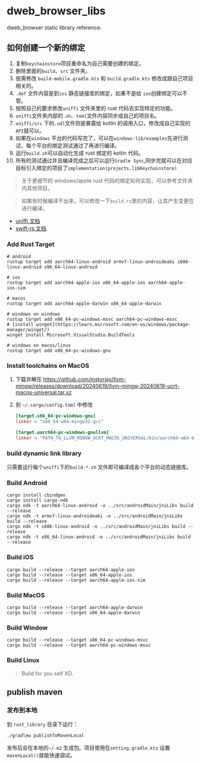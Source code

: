 # dweb_browser_libs

dweb_browser static library reference.

## 如何创建一个新的绑定

1. 复制`keychainstore`项目重命名为自己需要创建的绑定。
2. 删除里面的`build`、`src` 文件夹。
3. 按需修改 `build-mobile.gradle.kts` 和 `build.gradle.kts` 修改成跟自己项目相关的。
4. `.def` 文件内容是到`ios` 静态链接库的绑定，如果不是给 `ios`创建绑定可以不管。
5. 按照自己的要求修改`uniffi` 文件夹里的 rust 代码去实现特定的功能。
6. `uniffi`文件夹内部的`.sh`、`toml`文件内容同步成自己的项目名。
7. `uniffi/src` 下的`.udl`文件则是暴露给 kotlin 的调用入口，修改成自己实现的`API`就可以。
8. 如果在`windows` 平台的代码写完了，可以在`windows-lib/examples`先进行测试，每个平台的绑定测试通过了再进行编译。
9. 运行`build.sh`可以自动化生成 rust 绑定的 kotlin 代码。
10. 所有的测试通过并且编译完成之后可以运行`Gradle Sync`,同步完就可以在对应目标引入绑定的项目了`implementation(projects.libKeychainstore)`

> 关于更细节的 windows/apple rust 代码的绑定如何实现，可以参考文件夹内其他项目。

> 如果有时候编译不出来，可以修改一下`build.rs`里的内容，让其产生变更在进行编译。

- [uniffi 文档](https://mozilla.github.io/uniffi-rs/latest/)
- [swift-rs 文档](https://docs.rs/crate/swift-rs)

### Add Rust Target

```shell
# android
rustup target add aarch64-linux-android armv7-linux-androideabi i686-linux-android x86_64-linux-android

# ios
rustup target add aarch64-apple-ios x86_64-apple-ios aarch64-apple-ios-sim

# macos
rustup target add aarch64-apple-darwin x86_64-apple-darwin

# windows on windows
rustup target add x86_64-pc-windows-msvc aarch64-pc-windows-msvc
# [install winget](https://learn.microsoft.com/en-us/windows/package-manager/winget/)
winget install Microsoft.VisualStudio.BuildTools

# windows on macos/linux
rustup target add x86_64-pc-windows-gnu

```

### Install toolchains on MacOS

1. 下载并解压 https://github.com/mstorsjo/llvm-mingw/releases/download/20240619/llvm-mingw-20240619-ucrt-macos-universal.tar.xz
1. 到 `~/.cargo/config.toml` 中修改

   ```toml
   [target.x86_64-pc-windows-gnu]
   linker = "x86_64-w64-mingw32-gcc"

   [target.aarch64-pc-windows-gnullvm]
   linker = "PATH_TO_LLVM_MINGW_UCRT_MACOS_UNIVERSAL/bin/aarch64-w64-mingw32-clang"
   ```

### build dynamic link library

只需要运行每个`uniffi`下的`build-*.sh` 文件即可编译成各个平台的动态链接库。

### Build Android

```shell
cargo install cbindgen
cargo install cargo-ndk
cargo ndk -t aarch64-linux-android -o ../src/androidMain/jniLibs build --release
cargo ndk -t armv7-linux-androideabi -o ../src/androidMain/jniLibs build --release
cargo ndk -t i686-linux-android -o ../src/androidMain/jniLibs build --release
cargo ndk -t x86_64-linux-android -o ../src/androidMain/jniLibs build --release
```

### Build iOS

```shell
cargo build --release --target aarch64-apple-ios
cargo build --release --target x86_64-apple-ios
cargo build --release --target aarch64-apple-ios-sim
```

### Build MacOS

```shell
cargo build --release --target aarch64-apple-darwin
cargo build --release --target x86_64-apple-darwin
```

### Build Window

```shell
cargo build --release --target x86_64-pc-windows-msvc
cargo build --release --target aarch64-pc-windows-msvc
```

### Build Linux

> Build for you self XD.

## publish maven

### 发布到本地

到 `rust_library` 目录下运行：

```bash
./gradlew publishToMavenLocal
```

发布后会在本地的`~/.m2` 生成包。项目使用在`setting.gradle.kts` 设置 `mavenLocal()`就能快速调试。

